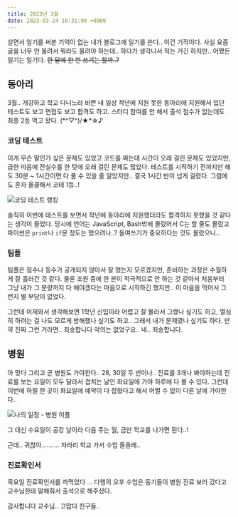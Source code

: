 ```yaml
---
title: 2023년 3월
date: 2023-03-24 16:31:00 +0900
---
```


살면서 일기를 써본 기억이 없는 내가 블로그에 일기를 쓴다.. 이건 기적이다.
사실 요즘 글을 너무 안 올려서 뭐라도 올려야 하는데.. 하다가 생각나서 적는 거긴 하지만..
어쨌든 일기는 일기다. ~~한 달에 한 번 쓰기는 할까..?~~

## 동아리

3월.. 개강하고 학교 다니느라 바쁜 내 일상
작년에 지원 못한 동아리에 지원해서 입단 테스트도 보고 면접도 보고 합격도 하고.
스터디 참여를 안 해서 출석 점수가 없는데도 최종 2등 먹고 왔다. (\*^▽^)/★\*☆♪

### 코딩 테스트

이게 무슨 말인가 싶은 문제도 있었고 코드를 짜는데 시간이 오래 걸린 문제도 있었지만, 급한 마음에 잔실수를 한 탓에 오래 걸린 문제도 많았다.
테스트를 시작하기 전까지만 해도 30분 ~ 1시간이면 다 풀 수 있을 줄 알았지만.. 결국 1시간 반이 넘게 걸렸다.
그럼에도 혼자 올클해서 코테 1등..!

![코딩 테스트 랭킹](https://cdn.jsdelivr.net/gh/kimzuni/cdn/blog/diary-1-rankings.png)

솔직히 이번에 테스트를 보면서 작년에 동아리에 지원했더라도 합격하지 못했을 것 같다는 생각이 들었다.
당시에 언어는 JavaScript, Bash밖에 몰랐어서 C는 할 줄도 몰랐고 파이썬은 `print`나 `if`문 정도는 했으려나..? 들여쓰기가 중요하다는 것도 몰랐으니..

### 팀플

팀플은 점수나 등수가 공개되지 않아서 잘 했는지 모르겠지만, 준비하는 과정은 수월하게 잘 흘러간 것 같다.
물론 조원 중에 한 분이 적극적으로 안 하는 것 같아서 처음부터 그냥 내가 그 분량까지 다 해야겠다는 마음으로 시작하긴 했지만.. 이 마음을 먹어서 그런지 별 부담이 없었다.

그런데 이제와서 생각해보면 1학년 신입이라 어렵고 잘 몰라서 그랬나 싶기도 하고, 열심히 하려는 걸 나도 모르게 방해했나 싶기도 하고.. 그래서 내가 문제였나 싶기도 하다.
만약 진짜 그런 거라면.. 죄송합니다 악의는 없었구요.. 네.. 죄송합니다.

## 병원

아 맞다 그리고 곧 병원도 가야한다.. 28, 30일 두 번이나..
진료를 3개나 봐야하는데 진료를 보는 요일이 모두 달라서 겹치는 날인 화요일에 가야 하루에 다 볼 수 있다.
그런데 이번에 하필 한 곳이 화요일에 예약이 다 잡혔다고 해서 어쩔 수 없이 다른 날에 가야한다..

![나의 일정 - 병원 어플](https://cdn.jsdelivr.net/gh/kimzuni/cdn/blog/diary-1-app-capture.png)

그 대신 수요일이 공강 날이라 다음 주는 월, 금만 학교를 나가면 된다..!

근데.. 귀찮아.......... 차라리 학교 가서 수업 들을래..

### 진료확인서

목요일 진료확인서를 까먹었다 ...
다행히 오후 수업은 동기들이 병원 진료 보러 갔다고 교수님한테 말해줘서 출석으로 해주셨다.

감사합니다 교수님.. 고맙다 친구들..
